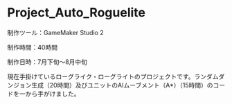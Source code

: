 # Project_Auto_Roguelite

制作ツール：GameMaker Studio 2

制作時間：40時間

制作日時：7月下旬～8月中旬

現在手掛けているローグライク・ローグライトのプロジェクトです。ランダムダンジョン生成（20時間）及びユニットのAIムーブメント（A*）（15時間）のコードを一から手がけました。
